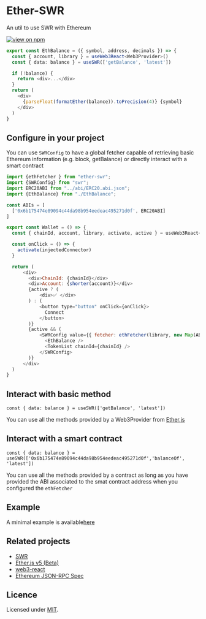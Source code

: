 # Ether-SWR

An util to use SWR with Ethereum

[![view on npm](https://img.shields.io/npm/v/ether-swr.svg)](https://www.npmjs.org/package/ether-swr)

```typescript
export const EthBalance = ({ symbol, address, decimals }) => {
  const { account, library } = useWeb3React<Web3Provider>()
  const { data: balance } = useSWR(['getBalance', 'latest'])

  if (!balance) {
    return <div>...</div>
  }
  return (
    <div>
      {parseFloat(formatEther(balance)).toPrecision(4)} {symbol}
    </div>
  )
}
```

## Configure in your project

You can use `SWRConfig` to have a global fetcher capable of retrieving basic Ethereum information (e.g. block, getBalance)
or directly interact with a smart contract

```js
import {ethFetcher } from "ether-swr";
import {SWRConfig} from "swr";
import ERC20ABI from "../abi/ERC20.abi.json";
import {EthBalance} from "./EthBalance";

const ABIs = [
  ['0x6b175474e89094c44da98b954eedeac495271d0f', ERC20ABI]
]

export const Wallet = () => {
  const { chainId, account, library, activate, active } = useWeb3React<Web3Provider>()

  const onClick = () => {
    activate(injectedConnector)
  }

  return (
      <div>
        <div>ChainId: {chainId}</div>
        <div>Account: {shorter(account)}</div>
        {active ? (
            <div>✅ </div>
        ) : (
            <button type="button" onClick={onClick}>
              Connect
            </button>
        )}
        {active && (
            <SWRConfig value={{ fetcher: ethFetcher(library, new Map(ABIs)) }}>
              <EthBalance />
              <TokenList chainId={chainId} />
            </SWRConfig>
        )}
      </div>
  )
}
```

## Interact with basic method

    const { data: balance } = useSWR(['getBalance', 'latest'])

You can use all the methods provided by a Web3Provider from [Ether.js]()

## Interact with a smart contract

    const { data: balance } = useSWR(['0x6b175474e89094c44da98b954eedeac495271d0f','balanceOf', 'latest'])

You can use all the methods provided by a contract as long as you have provided the ABI associated to the smat contract
address when you configured the `ethFetcher`

## Example

A minimal example is available[here](./examples)

## Related projects

- [SWR](https://swr.now.sh)
- [Ether.js v5 (Beta)](https://github.com/ethers-io/ethers.js/tree/ethers-v5-beta)
- [web3-react](https://github.com/NoahZinsmeister/web3-react)
- [Ethereum JSON-RPC Spec](https://github.com/ethereum/wiki/wiki/JSON-RPC)

## Licence

Licensed under [MIT](./LICENSE).
